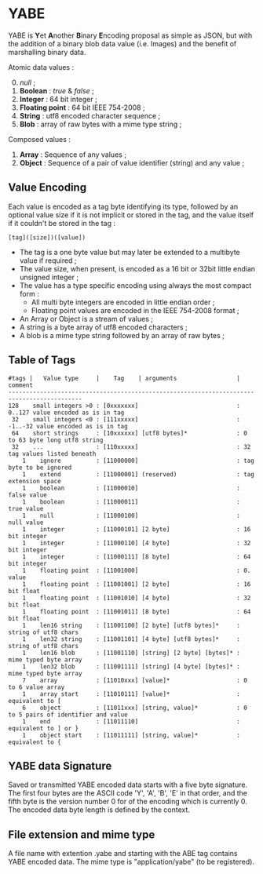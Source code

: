 YABE 
====

YABE is **Y**et **A**nother **B**inary **E**ncoding proposal as simple as JSON, but with the addition of a binary blob data value (i.e. Images) and the benefit of marshalling binary data.

Atomic data values :

0. *null* ;
1. **Boolean** : *true* & *false* ;
2. **Integer** : 64 bit integer ;
3. **Floating point** : 64 bit IEEE 754-2008 ;
4. **String** : utf8 encoded character sequence ;
5. **Blob** : array of raw bytes with a mime type string ;

Composed values :

1. **Array** : Sequence of any values ;
2. **Object** : Sequence of a pair of value identifier (string) and any value ; 

Value Encoding 
--------------

Each value is encoded as a tag byte identifying its type, followed by an optional value size if it is not implicit or stored in the tag, and the value itself if it couldn't be stored in the tag : 

    [tag]([size])([value]) 

* The tag is a one byte value but may later be extended to a multibyte value if required ;
* The value size, when present, is encoded as a 16 bit or 32bit little endian unsigned integer ;
* The value has a type specific encoding using always the most compact form :
    * All multi byte integers are encoded in little endian order ;
    * Floating point values are encoded in the IEEE 754-2008 format ;
* An Array or Object is a stream of values ; 
* A string is a byte array of utf8 encoded characters ;
* A blob is a mime type string followed by an array of raw bytes ;

Table of Tags
-------------

    #tags |   Value type     |    Tag    | arguments                 | comment
	-------------------------------------------------------------------------------------------
    128    small integers >0 : [0xxxxxxx]                            : 0..127 value encoded as is in tag
     32    small integers <0 : [111xxxxx]                            : -1..-32 value encoded as is in tag
     64    short strings     : [10xxxxxx] [utf8 bytes]*              : 0 to 63 byte long utf8 string
     32    ...               : [110xxxxx]                            : 32 tag values listed beneath
        1    ignore          : [11000000]                            : tag byte to be ignored
        1    extend          : [11000001] (reserved)                 : tag extension space
        1    boolean         : [11000010]                            : false value
        1    boolean         : [11000011]                            : true value
        1    null            : [11000100]                            : null value 
        1    integer         : [11000101] [2 byte]                   : 16 bit integer
        1    integer         : [11000110] [4 byte]                   : 32 bit integer
        1    integer         : [11000111] [8 byte]                   : 64 bit integer
        1    floating point  : [11001000]                            : 0. value
        1    floating point  : [11001001] [2 byte]                   : 16 bit float
        1    floating point  : [11001010] [4 byte]                   : 32 bit float
        1    floating point  : [11001011] [8 byte]                   : 64 bit float
        1    len16 string    : [11001100] [2 byte] [utf8 bytes]*     : string of utf8 chars
        1    len32 string    : [11001101] [4 byte] [utf8 bytes]*     : string of utf8 chars
        1    len16 blob      : [11001110] [string] [2 byte] [bytes]* : mime typed byte array
        1    len32 blob      : [11001111] [string] [4 byte] [bytes]* : mime typed byte array
        7    array           : [11010xxx] [value]*                   : 0 to 6 value array
        1    array start     : [11010111] [value]*                   : equivalent to [
        6    object          : [11011xxx] [string, value]*           : 0 to 5 pairs of identifier and value
        1    end             : [11011110]                            : equivalent to ] or }
        1    object start    : [11011111] [string, value]*           : equivalent to {


YABE data Signature
-------------------

Saved or transmitted YABE encoded data starts with a five byte signature. The first four bytes are the ASCII code 'Y', 'A', 'B', 'E' in that order, and the fifth byte is the version number 0 for of the encoding which is currently 0. The encoded data byte length is defined by the context. 

File extension and mime type
----------------------------

A file name with extention .yabe and starting with the ABE tag contains YABE encoded data. The mime type is "application/yabe" (to be registered).

